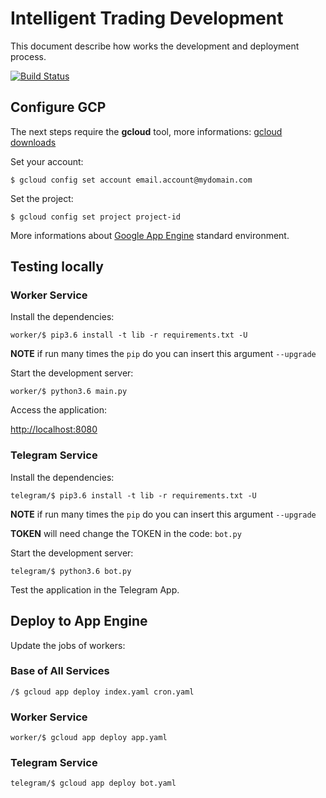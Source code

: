 # Intelligent Trading Development 
This document describe how works the development and deployment process.

[![Build Status](https://travis-ci.org/IntelligentTrading/IntelligentTrading.svg?branch=master)](https://travis-ci.org/IntelligentTrading/IntelligentTrading)


## Configure GCP
The next steps require the **gcloud** tool, more informations: [gcloud downloads](https://cloud.google.com/sdk/downloads)


Set your account:

`$ gcloud config set account email.account@mydomain.com`

Set the project:

`$ gcloud config set project project-id`

More informations about [Google App Engine](https://cloud.google.com/appengine/docs/python/) standard environment. 


## Testing locally

### Worker Service

Install the dependencies:

`worker/$ pip3.6 install -t lib -r requirements.txt -U` 

**NOTE** if run many times the `pip` do you can insert this argument `--upgrade` 

Start the development server:

`worker/$ python3.6 main.py`

Access the application:

[http://localhost:8080](http://localhost:8080)


### Telegram Service

Install the dependencies:

`telegram/$ pip3.6 install -t lib -r requirements.txt -U` 

**NOTE** if run many times the `pip` do you can insert this argument `--upgrade` 

**TOKEN** will need change the TOKEN in the code: `bot.py`

Start the development server:

`telegram/$ python3.6 bot.py`

Test the application in the Telegram App.


## Deploy to App Engine
Update the jobs of workers:

### Base of All Services

`/$ gcloud app deploy index.yaml cron.yaml`

### Worker Service

`worker/$ gcloud app deploy app.yaml`

### Telegram Service

`telegram/$ gcloud app deploy bot.yaml`
